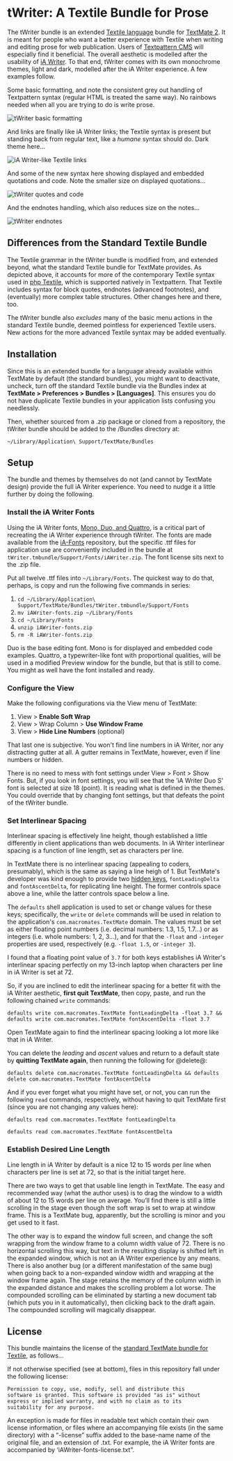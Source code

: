 # tWriter: A Textile Bundle for Prose

The tWriter bundle is an extended [Textile language](https://github.com/textile) bundle for [TextMate 2](https://macromates.com/). It is meant for people who want a better experience with Textile when writing and editing prose for web publication. Users of [Textpattern CMS](https://textpattern.com) will especially find it beneficial. The overall aesthetic is modelled after the usability of [iA Writer](https://ia.net/writer). To that end, tWriter comes with its own monochrome themes, light and dark, modelled after the iA Writer experience. A few examples follow.

Some basic formatting, and note the consistent grey out handling of Textpattern syntax (regular HTML is treated the same way). No rainbows needed when all you are trying to do is write prose.

![tWriter basic formatting](https://wion.com/assets/images/temp/tWriter-format.png)

And links are finally like iA Writer links; the Textile syntax is present but standing back from regular text, like a *humane* syntax should do. Dark theme here…

![iA Writer-like Textile links](https://wion.com/assets/images/temp/tWriter-links-dark.png)

And some of the new syntax here showing displayed and embedded quotations and code. Note the smaller size on displayed quotations…

![tWriter quotes and code](https://wion.com/assets/images/temp/tWriter-quotes-code.png)

And the endnotes handling, which also reduces size on the notes…

![tWriter endnotes](https://wion.com/assets/images/temp/tWriter-notes-dark.png)

## Differences from the Standard Textile Bundle

The Textile grammar in the tWriter bundle is modified from, and extended beyond, what the standard Textile bundle for TextMate provides. As depicted above, it accounts for more of the contemporary Textile syntax used in [php Textile](https://github.com/textile/php-textile), which is supported natively in Textpattern. That Textile includes syntax for block quotes, endnotes (advanced footnotes), and (eventually) more complex table structures. Other changes here and there, too.

The tWriter bundle also *excludes* many of the basic menu actions in the standard Textile bundle, deemed pointless for experienced Textile users. New actions for the more advanced Textile syntax may be added eventually.

## Installation

Since this is an extended bundle for a language already available within TextMate by default (the standard bundles), you might want to deactivate, uncheck, turn off the standard Textile bundle via the Bundles index at **TextMate > Preferences > Bundles > [Languages]**. This ensures you do not have duplicate Textile bundles in your application lists confusing you needlessly.

Then, whether sourced from a .zip package or cloned from a repository,  the tWriter bundle should be added to the /Bundles directory at:

```
~/Library/Application\ Support/TextMate/Bundles
``` 

## Setup

The bundle and themes by themselves do not (and cannot by TextMate design) provide the full iA Writer experience. You need to nudge it a little further by doing the following.

### Install the iA Writer Fonts

Using the iA Writer fonts, [Mono, Duo, and Quattro](https://ia.net/writer/blog/a-typographic-christmas), is a critical part of recreating the iA Writer experience through tWriter. The fonts are made available from the [iA-Fonts](https://github.com/iaolo/iA-Fonts) repository, but the specific .ttf files for application use are conveniently included in the bundle at `tWriter.tmbundle/Support/Fonts/iAWriter.zip`. The font license sits next to the .zip file.

Put all twelve .ttf files into `~/Library/Fonts`. The quickest way to do that, perhaps, is copy and run the following five commands in series:

1. `cd ~/Library/Application\ Support/TextMate/Bundles/tWriter.tmbundle/Support/Fonts`
2. `mv iAWriter-fonts.zip ~/Library/Fonts`
3. `cd ~/Library/Fonts`
3. `unzip iAWriter-fonts.zip`
4. `rm -R iAWriter-fonts.zip`

Duo is the base editing font. Mono is for displayed and embedded code examples. Quattro, a typewriter-like font with proportional qualities, will be used in a modified Preview window for the bundle, but that is still to come. You might as well have the font installed and ready. 

### Configure the View

Make the following configurations via the View menu of TextMate:

1. View > **Enable Soft Wrap**
2. View > Wrap Column > **Use Window Frame**
3. View > **Hide Line Numbers** (optional)

That last one is subjective. You won't find line numbers in iA Writer, nor any distracting gutter at all. A gutter remains in TextMate, however, even if line numbers or hidden.

There is no need to mess with font settings under View > Font > Show Fonts. But, if you look in font settings, you will see that the ’iA Writer Duo S' font is selected at size 18 (point). It is reading what is defined in the themes. You could override that by changing font settings, but that defeats the point of the tWriter bundle.

### Set Interlinear Spacing

Interlinear spacing is effectively line height, though established a little differently in client applications than web documents. In iA Writer interlinear spacing is a function of line length, set as characters per line.

In TextMate there is no interlinear spacing (appealing to coders, presumably), which is the same as saying a line heigh of 1. But TextMate's developer was kind enough to provide two [hidden keys](https://github.com/textmate/textmate/wiki/Hidden-Settings), `fontLeadingDelta` and `fontAscentDelta`, for replicating line height. The former controls space above a line, while the latter controls space below a line.

The `defaults` shell application is used to set or change values for these keys; specifically, the `write` or `delete` commands will be used in relation to the application's `com.macromates.TextMate` domain. The values must be set as either floating point numbers (i.e. decimal numbers: 1.3, 1.5, 1.7...) or as integers (i.e. whole numbers: 1, 2, 3...), and for that the `-float` and `-integer` properties are used, respectively (e.g. `-float 1.5`, or `-integer 3`).

I found that a floating point value of `3.7` for both keys establishes iA Writer's interlinear spacing perfectly on my 13-inch laptop when characters per line in iA Writer is set at 72.

So, if you are inclined to edit the interlinear spacing for a better fit with the iA Writer aesthetic, **first quit TextMate**, then copy, paste, and run the following chained `write` commands:

```
defaults write com.macromates.TextMate fontLeadingDelta -float 3.7 && defaults write com.macromates.TextMate fontAscentDelta -float 3.7
```

Open TextMate again to find the interlinear spacing looking a lot more like that in iA Writer.

You can delete the *leading* and *ascent* values and return to a default state by **quitting TextMate again**, then running the following for @delete@:

```
defaults delete com.macromates.TextMate fontLeadingDelta && defaults delete com.macromates.TextMate fontAscentDelta
```

And if you ever forget what you might have set, or not, you can run the following `read` commands, respectively, without having to quit TextMate first (since you are not changing any values here):

```
defaults read com.macromates.TextMate fontLeadingDelta
```

```
defaults read com.macromates.TextMate fontAscentDelta
```

### Establish Desired Line Length

Line length in iA Writer by default is a nice 12 to 15 words per line when characters per line is set at 72, so that is the initial target here.
 
There are two ways to get that usable line length in TextMate. The easy and recommended way (what the author uses) is to drag the window to a width of about 12 to 15 words per line on average. You’ll find there is still a little scrolling in the stage even though the soft wrap is set to wrap at window frame. This is a TextMate bug, apparently, but the scrolling is minor and you get used to it fast.

The other way is to expand the window full screen, and change the soft wrapping from the window frame to a column width value of 72. There is no horizontal scrolling this way, but text in the resulting display is shifted left in the expanded window, which is not an iA Writer experience by any means. There is also another bug (or a different manifestation of the same bug) when going back to a non-expanded window width and wrapping at the window frame again. The stage retains the memory of the column width in the expanded distance and makes the scrolling problem a lot worse. The compounded scrolling can be eliminated by starting a new document tab (which puts you in it automatically), then clicking back to the draft again. The compounded scrolling will magically disappear.

## License

This bundle maintains the license of the [standard TextMate bundle for Textile](https://github.com/textmate/textile.tmbundle), as follows…

If not otherwise specified (see at bottom), files in this repository fall under the following license:

	Permission to copy, use, modify, sell and distribute this
	software is granted. This software is provided "as is" without
	express or implied warranty, and with no claim as to its
	suitability for any purpose.

An exception is made for files in readable text which contain their own license information, or files where an accompanying file exists (in the same directory) with a “-license” suffix added to the base-name name of the original file, and an extension of .txt. For example, the iA Writer fonts are accompanied by ‘iAWriter-fonts-license.txt”.